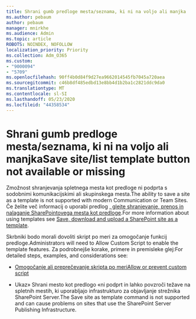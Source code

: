 ```yaml
---
title: Shrani gumb predloge mesta/seznama, ki ni na voljo ali manjka
ms.author: pebaum
author: pebaum
manager: mnirkhe
ms.audience: Admin
ms.topic: article
ROBOTS: NOINDEX, NOFOLLOW
localization_priority: Priority
ms.collection: Adm_O365
ms.custom:
- "9000094"
- "5709"
ms.openlocfilehash: 90ff4b0d84f9d27ea9662014545fb7045a720aea
ms.sourcegitcommit: c46b8df485edbd13e8bb4d1b2ba1c2821ddc9da0
ms.translationtype: MT
ms.contentlocale: sl-SI
ms.lasthandoff: 05/23/2020
ms.locfileid: "44358534"
---
```

# <a name="save-sitelist-template-button-not-available-or-missing"></a><span data-ttu-id="00081-102">Shrani gumb predloge mesta/seznama, ki ni na voljo ali manjka</span><span class="sxs-lookup"><span data-stu-id="00081-102">Save site/list template button not available or missing</span></span>

<span data-ttu-id="00081-103">Zmožnost shranjevanja spletnega mesta kot predloge ni podprta s sodobnimi komunikacijskimi ali skupinskega mesta.</span><span class="sxs-lookup"><span data-stu-id="00081-103">The ability to save a site as a template is not supported with modern Communication or Team Sites.</span></span> <span data-ttu-id="00081-104">Če želite več informacij o uporabi predlog [, glejte shranjevanje, prenos in nalaganje SharePointovega mesta kot predloge](https://docs.microsoft.com/sharepoint/dev/general-development/save-download-and-upload-a-sharepoint-site-as-a-template).</span><span class="sxs-lookup"><span data-stu-id="00081-104">For more information about using templates see [Save, download and upload a SharePoint site as a template](https://docs.microsoft.com/sharepoint/dev/general-development/save-download-and-upload-a-sharepoint-site-as-a-template).</span></span>

<span data-ttu-id="00081-105">Skrbniki bodo morali dovoliti skript po meri za omogočanje funkcij predloge.</span><span class="sxs-lookup"><span data-stu-id="00081-105">Administrators will need to Allow Custom Script to enable the template features.</span></span> <span data-ttu-id="00081-106">Za podrobnejše korake, primere in premisleke glej:</span><span class="sxs-lookup"><span data-stu-id="00081-106">For detailed steps, examples, and considerations see:</span></span>

- [<span data-ttu-id="00081-107">Omogočanje ali preprečevanje skripta po meri</span><span class="sxs-lookup"><span data-stu-id="00081-107">Allow or prevent custom script</span></span>](https://docs.microsoft.com/sharepoint/allow-or-prevent-custom-script)

- <span data-ttu-id="00081-108">Ukaz» Shrani mesto kot predlogo «ni podprt in lahko povzroči težave na spletnih mestih, ki uporabljajo infrastrukturo za objavljanje strežnika SharePoint Server.</span><span class="sxs-lookup"><span data-stu-id="00081-108">The Save site as template command is not supported and can cause problems on sites that use the SharePoint Server Publishing Infrastructure.</span></span>


